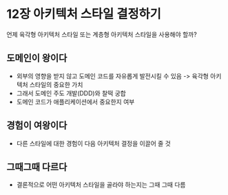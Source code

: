 # 12장 아키텍처 스타일 결정하기

언제 육각형 아키텍처 스타일 또는 계층형 아키텍처 스타일을 사용해야 할까?

## 도메인이 왕이다

- 외부의 영향을 받지 않고 도메인 코드를 자유롭게 발전시킬 수 있음 -> 육각형 아키텍처 스타일의 중요한 가치
- 그래서 도메인 주도 개발(DDD)와 찰떡 궁합
- 도메인 코드가 애플리케이션에서 중요한지 여부

## 경험이 여왕이다

- 다른 스타일에 대한 경험이 다음 아키텍처 결정을 이끌어 줄 것

## 그때그때 다르다

- 결론적으로 어떤 아키텍처 스타일을 골라야 하는지는 그때 그때 다름


